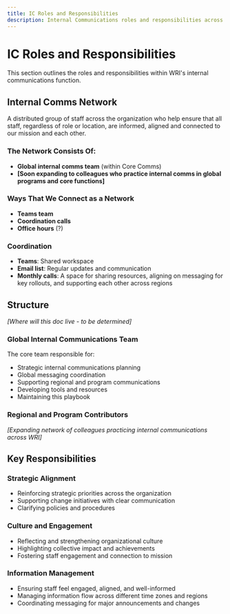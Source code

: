 ```yaml
---
title: IC Roles and Responsibilities
description: Internal Communications roles and responsibilities across WRI
---
```


# IC Roles and Responsibilities

This section outlines the roles and responsibilities within WRI's internal communications function.

## Internal Comms Network

A distributed group of staff across the organization who help ensure that all staff, regardless of role or location, are informed, aligned and connected to our mission and each other.

### The Network Consists Of:

- **Global internal comms team** (within Core Comms)
- **[Soon expanding to colleagues who practice internal comms in global programs and core functions]**

### Ways That We Connect as a Network

- **Teams team**
- **Coordination calls**
- **Office hours** (?)

### Coordination

- **Teams**: Shared workspace
- **Email list**: Regular updates and communication
- **Monthly calls**: A space for sharing resources, aligning on messaging for key rollouts, and supporting each other across regions

## Structure

*[Where will this doc live - to be determined]*

### Global Internal Communications Team

The core team responsible for:
- Strategic internal communications planning
- Global messaging coordination
- Supporting regional and program communications
- Developing tools and resources
- Maintaining this playbook

### Regional and Program Contributors

*[Expanding network of colleagues practicing internal communications across WRI]*

## Key Responsibilities

### Strategic Alignment
- Reinforcing strategic priorities across the organization
- Supporting change initiatives with clear communication
- Clarifying policies and procedures

### Culture and Engagement
- Reflecting and strengthening organizational culture
- Highlighting collective impact and achievements
- Fostering staff engagement and connection to mission

### Information Management
- Ensuring staff feel engaged, aligned, and well-informed
- Managing information flow across different time zones and regions
- Coordinating messaging for major announcements and changes
